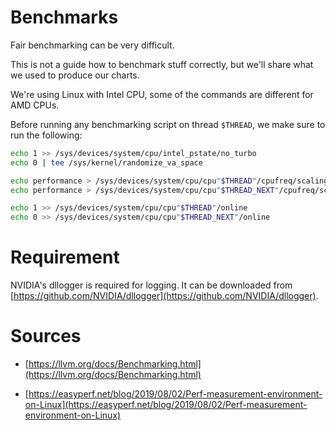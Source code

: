 # Benchmarks

Fair benchmarking can be very difficult.

This is not a guide how to benchmark stuff correctly, but we'll share what we used to produce our charts.

We're using Linux with Intel CPU, some of the commands are different for AMD CPUs.

Before running any benchmarking script on thread `$THREAD`, we make sure to run the following:

```bash
echo 1 >> /sys/devices/system/cpu/intel_pstate/no_turbo
echo 0 | tee /sys/kernel/randomize_va_space

echo performance > /sys/devices/system/cpu/cpu"$THREAD"/cpufreq/scaling_governor
echo performance > /sys/devices/system/cpu/cpu"$THREAD_NEXT"/cpufreq/scaling_governor

echo 1 >> /sys/devices/system/cpu/cpu"$THREAD"/online
echo 0 >> /sys/devices/system/cpu/cpu"$THREAD_NEXT"/online
```

# Requirement

NVIDIA's dllogger is required for logging. It can be downloaded from [https://github.com/NVIDIA/dllogger](https://github.com/NVIDIA/dllogger).

# Sources

* [https://llvm.org/docs/Benchmarking.html](https://llvm.org/docs/Benchmarking.html)

* [https://easyperf.net/blog/2019/08/02/Perf-measurement-environment-on-Linux](https://easyperf.net/blog/2019/08/02/Perf-measurement-environment-on-Linux)
